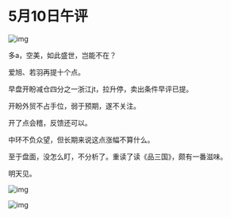 # 5月10日午评

![img](https://pica.zhimg.com/v2-d59038e51759bb8211980a53e29e019d_720w.jpg?source=d16d100b)

多a，空美，如此盛世，岂能不在？

爱旭、若羽再提十个点。

早盘开盼减仓四分之一浙江jt，拉升停，卖出条件早评已提。

开盼外贸不占手位，弱于预期，遂不关注。

开了点会稽，反馈还可以。

中环不负众望，但长期来说这点涨幅不算什么。

至于盘面，没怎么盯，不分析了。重读了读《品三国》，颇有一番滋味。

明天见。

![img](https://pic3.zhimg.com/80/v2-e88627f46f4a9c1cc325fce95ef8d2c6_1440w.jpg)


![img](https://pic2.zhimg.com/80/v2-88669bb62cbc430646b04c1ee2bce219_1440w.jpg)